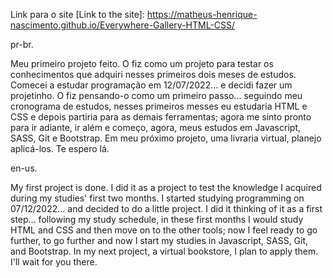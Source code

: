 Link para o site [Link to the site]: https://matheus-henrique-nascimento.github.io/Everywhere-Gallery-HTML-CSS/

pr-br.

Meu primeiro projeto feito. O fiz como um projeto para testar os conhecimentos que adquiri nesses primeiros dois meses de estudos. Comecei a estudar programação em 12/07/2022... e decidi fazer um projetinho. O fiz pensando-o como um primeiro passo... seguindo meu cronograma de estudos, nesses primeiros messes eu estudaria HTML e CSS e depois partiria para as demais ferramentas; agora me sinto pronto para ir adiante, ir além e começo, agora, meus estudos em Javascript, SASS, Git e Bootstrap. Em meu próximo projeto, uma livraria virtual, planejo aplicá-los. Te espero lá.

en-us.

My first project is done. I did it as a project to test the knowledge I acquired during my studies' first two months. I started studying programming on 07/12/2022... and decided to do a little project. I did it thinking of it as a first step... following my study schedule, in these first months I would study HTML and CSS and then move on to the other tools; now I feel ready to go further, to go further and now I start my studies in Javascript, SASS, Git, and Bootstrap. In my next project, a virtual bookstore, I plan to apply them. I'll wait for you there.